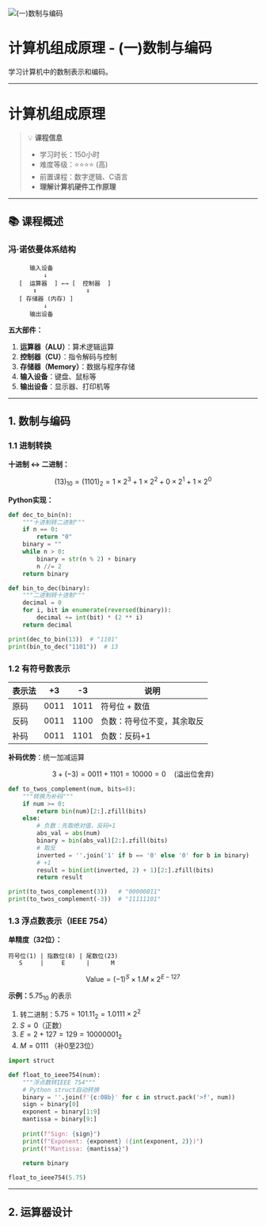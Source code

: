 ![(一)数制与编码](https://via.placeholder.com/800x200?text=Number+Systems)

# 计算机组成原理 - (一)数制与编码

学习计算机中的数制表示和编码。

---

# 计算机组成原理

> 💡 **课程信息**
> - 学习时长：150小时
> - 难度等级：⭐⭐⭐⭐ (高)
> - 前置课程：数字逻辑、C语言
> - **理解计算机硬件工作原理**

---

## 📚 课程概述

### 冯·诺依曼体系结构

```
      输入设备
          ↓
   [  运算器  ] ←→ [  控制器  ]
       ↕              ↕
   [ 存储器 (内存) ]
          ↓
      输出设备
```

**五大部件：**
1. **运算器（ALU）**：算术逻辑运算
2. **控制器（CU）**：指令解码与控制
3. **存储器（Memory）**：数据与程序存储
4. **输入设备**：键盘、鼠标等
5. **输出设备**：显示器、打印机等

---

## 1. 数制与编码

### 1.1 进制转换

**十进制 ↔ 二进制：**

$$
(13)_{10} = (1101)_2 = 1 \times 2^3 + 1 \times 2^2 + 0 \times 2^1 + 1 \times 2^0
$$

**Python实现：**

```python
def dec_to_bin(n):
    """十进制转二进制"""
    if n == 0:
        return "0"
    binary = ""
    while n > 0:
        binary = str(n % 2) + binary
        n //= 2
    return binary

def bin_to_dec(binary):
    """二进制转十进制"""
    decimal = 0
    for i, bit in enumerate(reversed(binary)):
        decimal += int(bit) * (2 ** i)
    return decimal

print(dec_to_bin(13))  # "1101"
print(bin_to_dec("1101"))  # 13
```

### 1.2 有符号数表示

| 表示法 | +3 | -3 | 说明 |
|--------|----|----|------|
| 原码 | 0011 | 1011 | 符号位 + 数值 |
| 反码 | 0011 | 1100 | 负数：符号位不变，其余取反 |
| 补码 | 0011 | 1101 | 负数：反码+1 |

**补码优势**：统一加减运算

$$
3 + (-3) = 0011 + 1101 = 10000 = 0 \quad (\text{溢出位舍弃})
$$

```python
def to_twos_complement(num, bits=8):
    """转换为补码"""
    if num >= 0:
        return bin(num)[2:].zfill(bits)
    else:
        # 负数：先取绝对值，反码+1
        abs_val = abs(num)
        binary = bin(abs_val)[2:].zfill(bits)
        # 取反
        inverted = ''.join('1' if b == '0' else '0' for b in binary)
        # +1
        result = bin(int(inverted, 2) + 1)[2:].zfill(bits)
        return result

print(to_twos_complement(3))   # "00000011"
print(to_twos_complement(-3))  # "11111101"
```

### 1.3 浮点数表示（IEEE 754）

**单精度（32位）：**

```
符号位(1) | 指数位(8) | 尾数位(23)
   S     |     E      |      M
```

$$
\text{Value} = (-1)^S \times 1.M \times 2^{E-127}
$$

**示例：**$5.75_{10}$ 的表示

1. 转二进制：$5.75 = 101.11_2 = 1.0111 \times 2^2$
2. $S = 0$（正数）
3. $E = 2 + 127 = 129 = 10000001_2$
4. $M = 0111$ （补0至23位）

```python
import struct

def float_to_ieee754(num):
    """浮点数转IEEE 754"""
    # Python struct自动转换
    binary = ''.join(f'{c:08b}' for c in struct.pack('>f', num))
    sign = binary[0]
    exponent = binary[1:9]
    mantissa = binary[9:]
    
    print(f"Sign: {sign}")
    print(f"Exponent: {exponent} ({int(exponent, 2)})")
    print(f"Mantissa: {mantissa}")
    
    return binary

float_to_ieee754(5.75)
```

---

## 2. 运算器设计